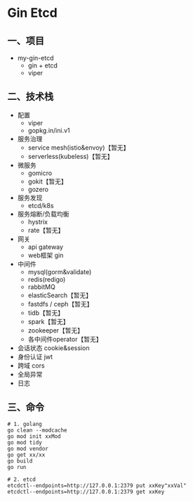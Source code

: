 # Gin Etcd

## 一、项目
- my-gin-etcd
    - gin + etcd
    - viper

## 二、技术栈
- 配置
    - viper
    - gopkg.in/ini.v1
- 服务治理
    - service mesh(istio&envoy)【暂无】
    - serverless(kubeless)【暂无】
- 微服务 
    - gomicro
    - gokit【暂无】
    - gozero
- 服务发现
    - etcd/k8s
- 服务熔断/负载均衡
    - hystrix
    - rate【暂无】
- 网关
    - api gateway
    - web框架 gin
- 中间件
    - mysql(gorm&validate)
    - redis(redigo)
    - rabbitMQ
    - elasticSearch【暂无】
    - fastdfs / ceph【暂无】
    - tidb【暂无】
    - spark【暂无】
    - zookeeper【暂无】
    - 各中间件operator【暂无】
- 会话状态 cookie&session
- 身份认证 jwt
- 跨域 cors
- 全局异常
- 日志

## 三、命令
```
# 1. golang
go clean --modcache
go mod init xxMod
go mod tidy
go mod vendor
go get xx/xx
go build
go run

# 2. etcd 
etcdctl--endpoints=http://127.0.0.1:2379 put xxKey"xxVal"
etcdctl--endpoints=http://127.0.0.1:2379 get xxKey
```
